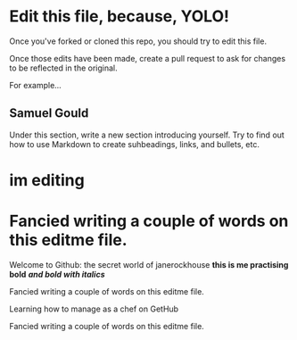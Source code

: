 # Edit this file, because, YOLO!

Once you've forked or cloned this repo, you should try to edit this file. 

Once those edits have been made, create a pull request to ask for changes to be reflected in the original.

For example...

## Samuel Gould


Under this section, write a new section introducing yourself. Try to find out how to use Markdown to create suhbeadings, links, and bullets, etc.

im editing 
=======
Fancied writing a couple of words on this editme file.
=======


Welcome to Github: the secret world of janerockhouse **this is me practising bold** ***and bold with italics***

Fancied writing a couple of words on this editme file.

Learning how to manage as a chef on GetHub

Fancied writing a couple of words on this editme file.



